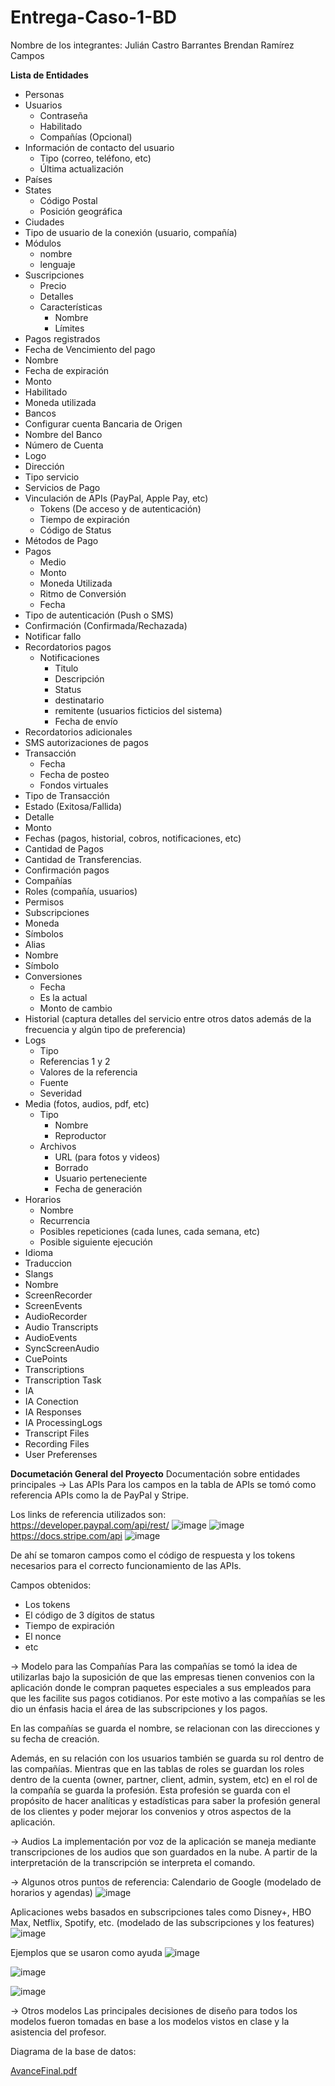 # Entrega-Caso-1-BD

Nombre de los integrantes:
Julián Castro Barrantes
Brendan Ramírez Campos

**Lista de Entidades**
- Personas
- Usuarios
	- Contraseña
	- Habilitado
	- Compañías (Opcional)
- Información de contacto del usuario 
	- Tipo (correo, teléfono, etc)
	- Última actualización
- Países
- States
	- Código Postal
	- Posición geográfica
- Ciudades
- Tipo de usuario de la conexión (usuario, compañía)
- Módulos
	- nombre
	- lenguaje
- Suscripciones
	- Precio
	- Detalles
	- Características
		- Nombre
		- Límites
- Pagos registrados
- Fecha de Vencimiento del pago
- Nombre
- Fecha de expiración
- Monto
- Habilitado
- Moneda utilizada
- Bancos 
- Configurar cuenta Bancaria de Origen
- Nombre del Banco
- Número de Cuenta
- Logo
- Dirección
- Tipo servicio
- Servicios de Pago
- Vinculación de APIs (PayPal, Apple Pay, etc)
	- Tokens (De acceso y de autenticación)
	- Tiempo de expiración
	- Código de Status
- Métodos de Pago
- Pagos
	- Medio
	- Monto
	- Moneda Utilizada
	- Ritmo de Conversión
	- Fecha
- Tipo de autenticación (Push o SMS)
- Confirmación (Confirmada/Rechazada)
- Notificar fallo
- Recordatorios pagos
	- Notificaciones
		- Titulo
		- Descripción
		- Status
		- destinatario
		- remitente (usuarios ficticios del sistema)
		- Fecha de envío		
- Recordatorios adicionales
- SMS autorizaciones de pagos 
- Transacción
	- Fecha
	- Fecha de posteo
	- Fondos virtuales
- Tipo de Transacción 
- Estado (Exitosa/Fallida)
- Detalle
- Monto
- Fechas (pagos, historial, cobros, notificaciones, etc)
- Cantidad de Pagos
- Cantidad de Transferencias.
- Confirmación pagos	
- Compañías
- Roles (compañía, usuarios)
- Permisos
- Subscripciones
- Moneda
- Símbolos
- Alias
- Nombre
- Símbolo
- Conversiones
	- Fecha
	- Es la actual
	- Monto de cambio
- Historial (captura detalles del servicio entre otros datos además de la frecuencia y algún tipo de preferencia)
- Logs
	- Tipo
	- Referencias 1 y 2
	- Valores de la referencia
	- Fuente
	- Severidad
- Media (fotos, audios, pdf, etc)
	- Tipo
		- Nombre
		- Reproductor
	- Archivos
		- URL (para fotos y videos)
		- Borrado
		- Usuario perteneciente
		- Fecha de generación
- Horarios
	- Nombre
	- Recurrencia
	- Posibles repeticiones (cada lunes, cada semana, etc)
	- Posible siguiente ejecución
- Idioma
- Traduccion
- Slangs
- Nombre
- ScreenRecorder
- ScreenEvents
- AudioRecorder
- Audio Transcripts 
- AudioEvents
- SyncScreenAudio
- CuePoints
- Transcriptions
- Transcription Task
- IA
- IA Conection
- IA Responses
- IA ProcessingLogs
- Transcript Files
- Recording Files
- User Preferenses

**Documetación General del Proyecto**
Documentación sobre entidades principales
-> Las APIs
Para los campos en la tabla de APIs se tomó como referencia APIs como la de PayPal y Stripe.

Los links de referencia utilizados son:
https://developer.paypal.com/api/rest/
![image](https://github.com/user-attachments/assets/3bd88132-4f0d-41f7-8410-3f0d04611cb7)
![image](https://github.com/user-attachments/assets/26b75785-167c-4bec-82d3-303d1100c220)
https://docs.stripe.com/api
![image](https://github.com/user-attachments/assets/6c009655-2a94-44fd-93a8-c8b670809fa5)

De ahí se tomaron campos como el código de respuesta y los tokens necesarios para el correcto funcionamiento de las APIs.

Campos obtenidos:
-	Los tokens
-	El código de 3 dígitos de status
-	Tiempo de expiración
-	El nonce
-	etc

-> Modelo para las Compañías
Para las compañías se tomó la idea de utilizarlas bajo la suposición de que las empresas tienen convenios con la aplicación donde le compran paquetes especiales a sus empleados para que les facilite sus pagos cotidianos.
Por este motivo a las compañías se les dio un énfasis hacia el área de las subscripciones y los pagos.

En las compañías se guarda el nombre, se relacionan con las direcciones y su fecha de creación. 

Además, en su relación con los usuarios también se guarda su rol dentro de las compañías. Mientras que en las tablas de roles se guardan los roles dentro de la cuenta (owner, partner, client, admin, system, etc) en el rol de la compañía se guarda la profesión. Esta profesión se guarda con el propósito de hacer analíticas y estadísticas para saber la profesión general de los clientes y poder mejorar los convenios y otros aspectos de la aplicación.

-> Audios
La implementación por voz de la aplicación se maneja mediante transcripciones de los audios que son guardados en la nube. A partir de la interpretación de la transcripción se interpreta el comando.

-> Algunos otros puntos de referencia:
Calendario de Google (modelado de horarios y agendas)
![image](https://github.com/user-attachments/assets/c3c8f4a9-6368-4946-a624-a82429f01b4a)

Aplicaciones webs basados en subscripciones tales como Disney+, HBO Max, Netflix, Spotify, etc. (modelado de las subscripciones y los features)
![image](https://github.com/user-attachments/assets/10c7d4ea-da7f-4b91-8ac4-ee1cf70dc733)

Ejemplos que se usaron como ayuda 
![image](https://github.com/user-attachments/assets/7b634dd2-e7c5-4a79-8f77-09b93e1459e1)

![image](https://github.com/user-attachments/assets/1b0e5935-367c-4331-ba72-a440885823fc)

![image](https://github.com/user-attachments/assets/3b6126e4-777a-4174-9ef4-64a5c5a82218)

-> Otros modelos
Las principales decisiones de diseño para todos los modelos fueron tomadas en base a los modelos vistos en clase y la asistencia del profesor.

Diagrama de la base de datos:

[AvanceFinal.pdf](https://github.com/user-attachments/files/19258716/AvanceFinal.pdf)
